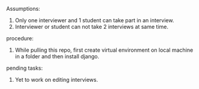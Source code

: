 Assumptions:


1. Only one interviewer and 1 student can take part in an interview.
2. Interviewer or student  can not take 2 interviews at same time.


procedure:
1. While pulling this repo, first create virtual environment on local machine in a folder and then install django.


pending tasks:
1. Yet to work on editing interviews.




